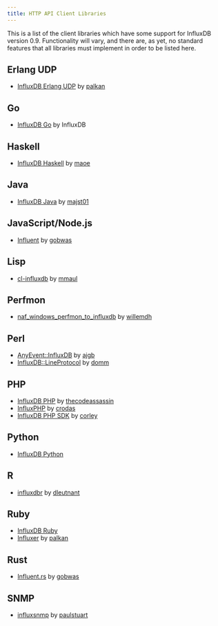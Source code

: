 ```yaml
---
title: HTTP API Client Libraries
---
```


This is a list of the client libraries which have some support for InfluxDB version 0.9. Functionality will vary, and there are, as yet, no standard features that all libraries must implement in order to be listed here.

## Erlang UDP
- [InfluxDB Erlang UDP](https://github.com/palkan/influx_udp) by [palkan](https://github.com/palkan)

## Go
- [InfluxDB Go](https://github.com/influxdb/influxdb/blob/master/client/README.md) by InfluxDB

## Haskell
- [InfluxDB Haskell](https://github.com/maoe/influxdb-haskell) by [maoe](https://github.com/maoe)

## Java
- [InfluxDB Java](https://github.com/influxdb/influxdb-java) by [majst01](https://github.com/majst01)

## JavaScript/Node.js
- [Influent](https://github.com/gobwas/influent) by [gobwas](https://github.com/gobwas)

## Lisp
- [cl-influxdb](https://github.com/mmaul/cl-influxdb) by [mmaul](https://github.com/mmaul)

## Perfmon
- [naf_windows_perfmon_to_influxdb](https://github.com/willemdh/naf_windows_perfmon_to_influxdb) by [willemdh](https://github.com/willemdh)

## Perl
- [AnyEvent::InfluxDB](https://github.com/ajgb/anyevent-influxdb) by [ajgb](https://github.com/ajgb)
- [InfluxDB::LineProtocol](http://search.cpan.org/~domm/InfluxDB-LineProtocol-1.001/) by [domm](http://search.cpan.org/~domm/)

## PHP
- [InfluxDB PHP](https://github.com/influxdb/influxdb-php) by [thecodeassassin](https://github.com/thecodeassassin)
- [InfluxPHP](https://github.com/crodas/InfluxPHP) by [crodas](https://github.com/crodas)
- [InfluxDB PHP SDK](https://github.com/corley/influxdb-php-sdk) by [corley](https://github.com/corley)

## Python
- [InfluxDB Python](https://github.com/influxdb/influxdb-python)

## R
- [influxdbr](https://github.com/dleutnant/influxdbr) by [dleutnant](https://github.com/dleutnant)

## Ruby
- [InfluxDB Ruby](https://github.com/influxdb/influxdb-ruby)
- [Influxer](https://github.com/palkan/influxer) by [palkan](https://github.com/palkan)

## Rust
- [Influent.rs](https://github.com/gobwas/influent.rs) by [gobwas](https://github.com/gobwas)

## SNMP
- [influxsnmp](https://github.com/paulstuart/influxsnmp) by [paulstuart](https://github.com/paulstuart)
